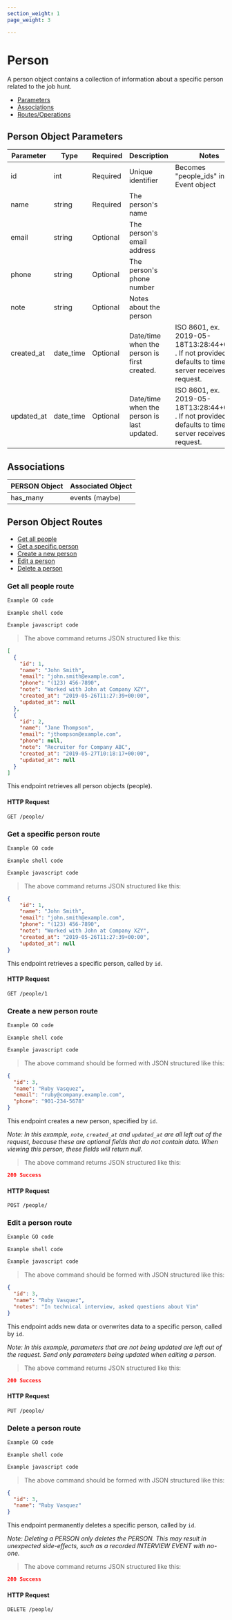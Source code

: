 ```yaml
---
section_weight: 1
page_weight: 3

---
```


# Person #

A person object contains a collection of information about a specific person related to the job hunt.

- [Parameters](#person_object_parameters "Parameters")
- [Associations](#associations "Associations")
- [Routes/Operations](#person_object_routes "Routes/Operations")

## Person Object Parameters ##

| Parameter | Type | Required | Description | Notes |
| --- | --- | --- | --- | --- |
| id | int | Required | Unique identifier | Becomes "people_ids" in Event object |
| name | string | Required | The person's name | |
| email | string | Optional | The person's email address | |
| phone | string | Optional | The person's phone number | |
| note | string | Optional | Notes about the person | |
| created_at | date_time | Optional | Date/time when the person is first created. | ISO 8601, ex. 2019-05-18T13:28:44+00:00 . If not provided, defaults to time server receives the request. |
| updated_at | date_time | Optional | Date/time when the person is last updated. | ISO 8601, ex. 2019-05-18T13:28:44+00:00 . If not provided, defaults to time server receives the request. |

## Associations ##

| PERSON Object | Associated Object |
| --- | --- |
| has_many | events (maybe) |

## Person Object Routes ##

- [Get all people](#get_all_people_route "Get all people_route")
- [Get a specific person](#get_a_specific_person_route "Get a specific person route")
- [Create a new person](#create_a_new_person_route "Create a new person route")
- [Edit a person](#edit_a_person_route "Edit a person route")
- [Delete a person](#delete_a_person_route "Delete a person route")

### Get all people route ###

```go
Example GO code
```

```shell
Example shell code
```

```javascript
Example javascript code
```

> The above command returns JSON structured like this:

```json
[
  {
    "id": 1,
    "name": "John Smith",
    "email": "john.smith@example.com",
    "phone": "(123) 456-7890",
    "note": "Worked with John at Company XZY",
    "created_at": "2019-05-26T11:27:39+00:00",
    "updated_at": null
  },
  {
    "id": 2,
    "name": "Jane Thompson",
    "email": "jthompson@example.com",
    "phone": null,
    "note": "Recruiter for Company ABC",
    "created_at": "2019-05-27T10:18:17+00:00",
    "updated_at": null
  }
]
```

This endpoint retrieves all person objects (people).

#### HTTP Request ####

`GET /people/`

### Get a specific person route ###

```go
Example GO code
```

```shell
Example shell code
```

```javascript
Example javascript code
```

> The above command returns JSON structured like this:

```json
{
    "id": 1,
    "name": "John Smith",
    "email": "john.smith@example.com",
    "phone": "(123) 456-7890",
    "note": "Worked with John at Company XZY",
    "created_at": "2019-05-26T11:27:39+00:00",
    "updated_at": null
}
```

This endpoint retrieves a specific person, called by `id`.

#### HTTP Request ####

`GET /people/1`

### Create a new person route ###

```go
Example GO code
```

```shell
Example shell code
```

```javascript
Example javascript code
```

> The above command should be formed with JSON structured like this:

```json
{
  "id": 3,
  "name": "Ruby Vasquez",
  "email": "ruby@company.example.com",
  "phone": "901-234-5678"
}
```

This endpoint creates a new person, specified by `id`.

_*Note:* In this example, `note`, `created_at` and `updated_at` are all left out of the request, because these are optional fields that do not contain data. When viewing this person, these fields will return null._

> The above command returns JSON structured like this:

```json
200 Success
```

#### HTTP Request ####

`POST /people/`

### Edit a person route ###

```go
Example GO code
```

```shell
Example shell code
```

```javascript
Example javascript code
```

> The above command should be formed with JSON structured like this:

```json
{
  "id": 3,
  "name": "Ruby Vasquez",
  "notes": "In technical interview, asked questions about Vim"
}
```

This endpoint adds new data or overwrites data to a specific person, called by `id`.

_*Note:* In this example, parameters that are not being updated are left out of the request. Send only parameters being updated when editing a person._


> The above command returns JSON structured like this:

```json
200 Success
```

#### HTTP Request ####

`PUT /people/`

### Delete a person route ###

```go
Example GO code
```

```shell
Example shell code
```

```javascript
Example javascript code
```

> The above command should be formed with JSON structured like this:

```json
{
  "id": 3,
  "name": "Ruby Vasquez"
}
```

This endpoint permanently deletes a specific person, called by `id`.

_*Note*: Deleting a PERSON only deletes the PERSON. This may result in unexpected side-effects, such as a recorded INTERVIEW EVENT with no-one._

> The above command returns JSON structured like this:

```json
200 Success
```

#### HTTP Request ####

`DELETE /people/`
